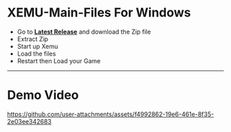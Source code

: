 # XEMU-Main-Files For Windows 

- Go to **[Latest Release](https://github.com/Poop-fish/XEMU-Main-Files/releases/tag/Xemu)** and download the Zip file  
- Extract Zip  
- Start up Xemu  
- Load the files  
- Restart then Load your Game  

---
 
# Demo Video 


https://github.com/user-attachments/assets/f4992862-19e6-461e-8f35-2e03ee342683

